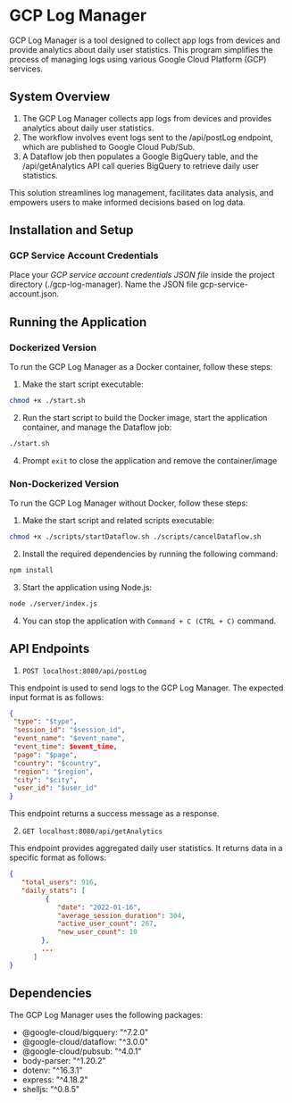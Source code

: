 # GCP Log Manager

GCP Log Manager is a tool designed to collect app logs from devices and provide analytics about daily user statistics. This program simplifies the process of managing logs using various Google Cloud Platform (GCP) services.

## System Overview

1. The GCP Log Manager collects app logs from devices and provides analytics about daily user statistics.
2.  The workflow involves event logs sent to the /api/postLog endpoint, which are published to Google Cloud Pub/Sub.
3.  A Dataflow job then populates a Google BigQuery table, and the /api/getAnalytics API call queries BigQuery to retrieve daily user statistics.

This solution streamlines log management, facilitates data analysis, and empowers users to make informed decisions based on log data.

## Installation and Setup

### GCP Service Account Credentials

Place your *GCP service account credentials JSON file* inside the project directory (./gcp-log-manager).
Name the JSON file gcp-service-account.json.

## Running the Application

### Dockerized Version

To run the GCP Log Manager as a Docker container, follow these steps:

1. Make the start script executable:
```sh
chmod +x ./start.sh
```

2. Run the start script to build the Docker image, start the application container, and manage the Dataflow job:
```sh
./start.sh
```

4. Prompt `exit` to close the application and remove the container/image

### Non-Dockerized Version

To run the GCP Log Manager without Docker, follow these steps:

1. Make the start script and related scripts executable:
```sh
chmod +x ./scripts/startDataflow.sh ./scripts/cancelDataflow.sh
```
   

2. Install the required dependencies by running the following command:
```sh
npm install
```

3. Start the application using Node.js:
```sh
node ./server/index.js
```
   

4. You can stop the application with `Command + C (CTRL + C)` command.

## API Endpoints

1. 	`POST localhost:8080/api/postLog`

This endpoint is used to send logs to the GCP Log Manager. The expected input format is as follows:

```json
{
 "type": "$type",
 "session_id": "$session_id",
 "event_name": "$event_name",
 "event_time": $event_time,
 "page": "$page",
 "country": "$country",
 "region": "$region",
 "city": "$city",
 "user_id": "$user_id"
}
```

This endpoint returns a success message as a response.

2. `GET localhost:8080/api/getAnalytics`

This endpoint provides aggregated daily user statistics. It returns data in a specific format as follows:


```json
{
   "total_users": 916,
   "daily_stats": [
         {
            "date": "2022-01-16",
            "average_session_duration": 304,
            "active_user_count": 267,
            "new_user_count": 10
        },
        ...
      ]
}
```




## Dependencies

The GCP Log Manager uses the following packages:

- @google-cloud/bigquery: "^7.2.0"
- @google-cloud/dataflow: "^3.0.0"
- @google-cloud/pubsub: "^4.0.1"
- body-parser: "^1.20.2"
- dotenv: "^16.3.1"
- express: "^4.18.2"
- shelljs: "^0.8.5"
